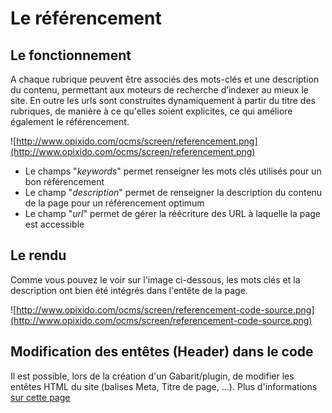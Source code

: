 # Le référencement #

## Le fonctionnement ##

A chaque rubrique peuvent être associés des mots-clés et une description du contenu, permettant aux moteurs de recherche d’indexer au mieux le site. En outre les urls sont construites dynamiquement à partir du titre des rubriques, de manière à ce qu'elles soient explicites, ce qui améliore également le référencement.

![http://www.opixido.com/ocms/screen/referencement.png](http://www.opixido.com/ocms/screen/referencement.png)

  * Le champs "_keywords_" permet renseigner les mots clés utilisés pour un bon référencement
  * Le champ "_description_" permet de renseigner la description du contenu de la page pour un référencement optimum
  * Le champ "_url_" permet de gérer la réécriture des URL à laquelle la page est accessible

## Le rendu ##

Comme vous pouvez le voir sur l'image ci-dessous, les mots clés et la description ont bien été intégrés dans l'entête de la page.

![http://www.opixido.com/ocms/screen/referencement-code-source.png](http://www.opixido.com/ocms/screen/referencement-code-source.png)

## Modification des entêtes (Header) dans le code ##

Il est possible, lors de la création d'un Gabarit/plugin, de modifier les entêtes HTML du site (balises Meta, Titre de page, ...).
Plus d'informations [sur cette page](Classes#Headers_de_page_(genHeaders)_(include/global/genHeaders.php).md)